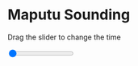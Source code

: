<h1>Maputu Sounding</h1>
<p>Drag the slider to change the time</p>

<div class="slidecontainer">
<input oninput='setImage(this)' class="slider" type="range" min="0" max="2" value="0" step="1" />
<img id='img'/>
</div>

<script>
var img = document.getElementById('img');
var img_array = ['/assets/images/skwt/skd_maputu_wrfout_d01_2020-07-27_12:00:00.png',
'/assets/images/skwt/skd_maputu_wrfout_d01_2020-07-27_18:00:00.png',];
function setImage(obj)
{
        var value = obj.value;
        img.src = img_array[value];

}
</script>
